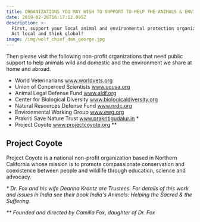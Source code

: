 ```yaml
---
title: ORGANIZATIONS YOU MAY WISH TO SUPPORT TO HELP THE ANIMALS & ENVIRONMENT
date: 2019-02-26T16:17:12.095Z
description: >-
  First, support your local animal and environmental protection organizations:
  Act local and think global!
image: /img/wolf_chief_dan_george.jpg
---
```

Then please visit the following non-profit organizations that need public support to help animals wild and domestic and the environment we share at home and abroad.

* World Veterinarians www.worldvets.org
* Union of Concerned Scientists www.ucusa.org
* Animal Legal Defense Fund www.aldf.org
* Center for Biological Diversity www.biologicaldiversity.org
* Natural Resources Defense Fund www.nrdc.org
* Environmental Working Group www.ewg.org
* Prakriti Save Nature Trust www.prakritigudalur.in *
* Project Coyote www.projectcoyote.org \*\*

## Project Coyote

Project Coyote is a national non-profit organization based in Northern California whose mission is to promote compassionate conservation and coexistence between people and wildlife through education, science and advocacy.

_\* Dr. Fox and his wife Deanna Krantz are Trustees. For details of this work and issues in India see their book India's Animals: Helping the Sacred & the Suffering._

_\*\* Founded and directed by Camilla Fox, daughter of Dr. Fox_
